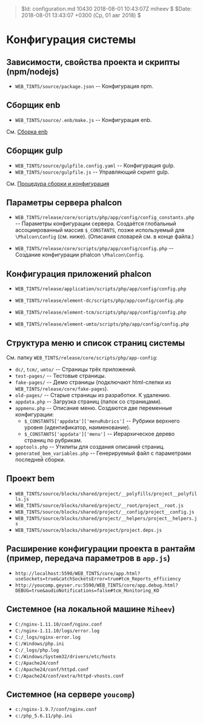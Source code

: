 > $Id: configuration.md 10430 2018-08-01 10:43:07Z miheev $
> $Date: 2018-08-01 13:43:07 +0300 (Ср, 01 авг 2018) $

Конфигурация системы
====================

## Зависимости, свойства проекта и скрипты (npm/nodejs)

- `WEB_TINTS/source/package.json` -- Конфигурация npm.

## Сборщик enb

- `WEB_TINTS/source/.enb/make.js` -- Конфигурация enb.

См. [Сборка enb](enb-make.md)

## Сборщик gulp

- `WEB_TINTS/source/gulpfile.config.yaml` -- Конфигурация gulp.
- `WEB_TINTS/source/gulpfile.js` -- Управляющий скрипт gulp.

См. [Процедура сборки и конфигурация](make.md)

## Параметры сервера phalcon

- `WEB_TINTS/release/core/scripts/php/app/config/config_constants.php` --
  Параметры конфигурации сервера. Создаётся глобальный ассоциированный
  массив `$_CONSTANTS`, позже используемый для `\Phalcon\Config` (см. ниже).
  (Описания словарей см. в конце файла.)

- `WEB_TINTS/release/core/scripts/php/app/config/config.php` -- Создание
  конфигурации phalcon `\Phalcon\Config`.

## Конфигурация приложений phalcon

- `WEB_TINTS/release/application/scripts/php/app/config/config.php`

- `WEB_TINTS/release/element-dc/scripts/php/app/config/config.php`
- `WEB_TINTS/release/element-tcm/scripts/php/app/config/config.php`
- `WEB_TINTS/release/element-umto/scripts/php/app/config/config.php`

## Структура меню и список страниц системы

См. папку `WEB_TINTS/release/core/scripts/php/app-config`:

- `dc/`, `tcm/`, `umto/` -- Страницы трёх приложений.
- `test-pages/` -- Тестовые страницы.
- `fake-pages/` -- Демо страницы (подключают html-слепки из `WEB_TINTS/release/core/fake-pages`).
- `old-pages/` -- Старые страницы из разработки. К удалению.
- `appdata.php` -- Загрузка страниц (папок со страницами).
- `appmenu.php` -- Описание меню. Создаются две переменные конфигурации:
    - `$_CONSTANTS['appdata']['menuRubrics']` -- Рубрики верхнего уровня (идентификатор, наименование).
    - `$_CONSTANTS['appdata']['menu']` -- Иерархическое дерево страниц по рубрикам.
- `apptools.php` -- Утилиты для создания описаний страниц.
- `generated_bem_variables.php` -- Генерируемый файл с параметрами последней сборки.

## Проект bem

- `WEB_TINTS/source/blocks/shared/project/__polyfills/project__polyfills.js`
- `WEB_TINTS/source/blocks/shared/project/__root/project__root.js`
- `WEB_TINTS/source/blocks/shared/project/__config/project__config.js`
- `WEB_TINTS/source/blocks/shared/project/__helpers/project__helpers.js`
- `WEB_TINTS/source/blocks/shared/project/project.deps.js`

## Расширение конфигурации проекта в рантайм (пример, передача параметров в `app.js`)

- `http://localhost:5590/WEB_TINTS/core/app.html?useSockets=true&catchSocketsError=true#tcm_Reports_efficiency`
- `http://youcomp.geyser.ru:5590/WEB_TINTS/core/app.debug.html?DEBUG=true&audioNotifications=false#tcm_Monitoring_KO`

## Системное (на локальной машине `Miheev`)

- `C:/nginx-1.11.10/conf/nginx.conf`
- `C:/nginx-1.11.10/logs/error.log`
- `C:/_logs/nginx-error.log`
- `C:/Windows/php.ini`
- `C:/_logs/php.log`
- `C:/Windows/System32/drivers/etc/hosts`
- `C:/Apache24/conf`
- `C:/Apache24/conf/httpd.conf`
- `C:/Apache24/conf/extra/httpd-vhosts.conf`

## Системное (на сервере `youcomp`)

- `c:/nginx-1.9.7/conf/nginx.conf`
- `c:/php_5.6.11/php.ini`


